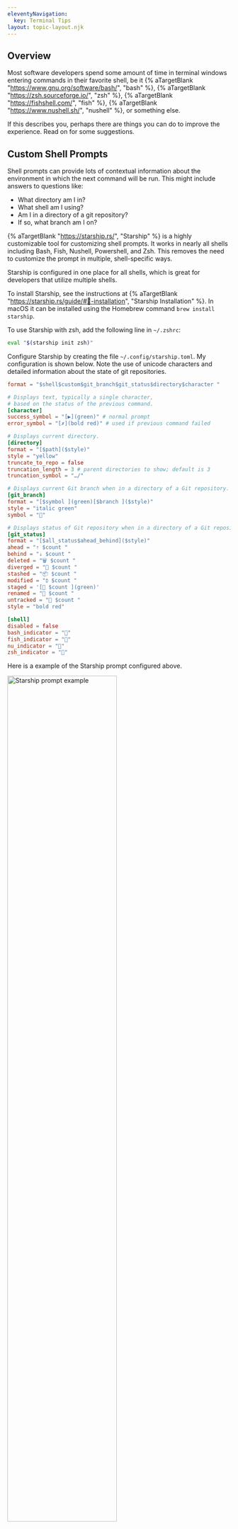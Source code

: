 ```yaml
---
eleventyNavigation:
  key: Terminal Tips
layout: topic-layout.njk
---
```


## Overview

Most software developers spend some amount of time in terminal windows
entering commands in their favorite shell, be it
{% aTargetBlank "https://www.gnu.org/software/bash/", "bash" %},
{% aTargetBlank "https://zsh.sourceforge.io/", "zsh" %},
{% aTargetBlank "https://fishshell.com/", "fish" %},
{% aTargetBlank "https://www.nushell.sh/", "nushell" %},
or something else.

If this describes you, perhaps there are
things you can do to improve the experience.
Read on for some suggestions.

## Custom Shell Prompts

Shell prompts can provide lots of contextual information
about the environment in which the next command will be run.
This might include answers to questions like:

- What directory am I in?
- What shell am I using?
- Am I in a directory of a git repository?
- If so, what branch am I on?

{% aTargetBlank "https://starship.rs/", "Starship" %} is a
highly customizable tool for customizing shell prompts.
It works in nearly all shells including
Bash, Fish, Nushell, Powershell, and Zsh.
This removes the need to customize the prompt in multiple, shell-specific ways.

Starship is configured in one place for all shells,
which is great for developers that utilize multiple shells.

To install Starship, see the instructions at {% aTargetBlank
"https://starship.rs/guide/#🚀-installation", "Starship Installation" %}.
In macOS it can be installed using the Homebrew command `brew install starship`.

To use Starship with zsh, add the following line in `~/.zshrc`:

```bash
eval "$(starship init zsh)"
```

Configure Starship by creating the file `~/.config/starship.toml`.
My configuration is shown below.
Note the use of unicode characters and
detailed information about the state of git repositories.

```toml
format = "$shell$custom$git_branch$git_status$directory$character "

# Displays text, typically a single character,
# based on the status of the previous command.
[character]
success_symbol = "[▶](green)" # normal prompt
error_symbol = "[✗](bold red)" # used if previous command failed

# Displays current directory.
[directory]
format = "[$path]($style)"
style = "yellow"
truncate_to_repo = false
truncation_length = 3 # parent directories to show; default is 3
truncation_symbol = "…/"

# Displays current Git branch when in a directory of a Git repository.
[git_branch]
format = "[$symbol ](green)[$branch ]($style)"
style = "italic green"
symbol = ""

# Displays status of Git repository when in a directory of a Git repository.
[git_status]
format = "[$all_status$ahead_behind]($style)"
ahead = "⇡ $count "
behind = "⇣ $count "
deleted = "🗑 $count "
diverged = " $count "
stashed = "📦 $count "
modified = "פֿ $count "
staged = '[ $count ](green)'
renamed = " $count "
untracked = "🤷 ‍$count "
style = "bold red"

[shell]
disabled = false
bash_indicator = "🚀"
fish_indicator = "🐠"
nu_indicator = "🦀"
zsh_indicator = "🧙"
```

Here is a example of the Starship prompt configured above.

<img alt="Starship prompt example" style="width: 70%"
  src="/blog/assets/Starship-prompt-example.png?v={{pkg.version}}"
  title="Starship prompt example">

This shows the following in order:

- The current shell is zsh (based in the emoji shown).
- The directory is inside a Git repository (based on the git emoji).
- We are on the "main" branch.
- One file was deleted (trash can emoji).
- One file was modified (pencil emoji).
- One file is untracked (shrugging person emoji).
- We are in the directory .../SwiftUI/WeatherKitDemo/WeatherKitDemo.

For more detail, see my [Starship blog page](/blog/starship).

## Managing Multiple Sessions

For each operating system there are several applications to choose from
that support interaction with shell sessions.
Many support simultaneous shell sessions
running in multiple windows, tabs, and panes.

You likely find yourself working on multiple projects throughout the day.
It is convenient to keep the terminal sessions related to each project
in a separate window or in a separate tab of a single window.
Each of these can contain multiple panes
where separate terminal sessions are running.
This allows you to focus on a task at hand
by switching to a specific window or tab.

For example, perhaps you are editing your blog and working on two projects.
Create a separate tab for each of these
whose names are "blog" and the project names.
Inside each tab create multiple panes by splitting the initial pane
horizontally, vertically, or both.
In the panes of a project tab you can run
a web server, an API server, and a database server.
Other panes can be used for executing shell commands.

In macOS some of the options for applications that manage terminal sessions
include Terminal (built-in macOS app),
{% aTargetBlank "https://iterm2.com/", "iTerm2" %},
{% aTargetBlank "https://github.com/tmux/tmux/wiki", "tmux" %} (typically run inside iTerm2),
and {% aTargetBlank "https://app.warp.dev/referral/24D6GX", "Warp" %}.

The screenshot below shows a window with three tabs.
The currently selected tab is "Project #1".
This tab contains four panes that each have a specific purpose.

<img alt="Warp panes" style="width: 100%"
  src="/blog/assets/warp-panes.png?v={{pkg.version}}"
  title="Warp panes">

## Terminal Font

Everything looks better in a terminal that is configured to use a nice font.

Personal preference enters in here.
I prefer a monospace font, meaning all characters have the same width.
I also prefer fonts that support ligatures which Google describes as follows:

> A ligature is a glyph that combines the shapes of
> certain sequences of characters into a new form
> that makes for a more harmonious reading experience.

For example, an exclamation point followed by an equal sign
(meaning not equal) is replaced by an equal sign with a slash through it.

Here is some code in the Swift programming language that can
take advantage of ligatures for the character sequences `->` and `>=`.

```swift
func max(n1: Double, n2: Double) -> Bool {
    n1 >= n2 ? n1 : n2
}
```

And here is the same code displayed with ligatures:

<img alt="font ligatures" style="width: 60%"
  src="/blog/assets/font-ligatures.png?v={{pkg.version}}"
  title="font ligatures">

My current favorite monospace font that supports ligatures is {% aTargetBlank
"https://www.nerdfonts.com/font-downloads", "FiraCode Nerd Font" %}.

Your chosen terminal app should have a settings screen
that enables specifying the font that it should use.

## Change Directory

If your work involves switching between projects during a typical day
then you likely use the `cd` command quite a bit.
A great time saver is to define aliases in your shell configuration file
to quickly move to your most commonly used directories.
For example, if you use the zsh shell then you could
add the following in your `~/.zshrc` file

```bash
export DOCUMENTS_DIR=$HOME/Documents

# This directory holds on the files related to my blog
# that is implemented using the Eleventy static site generator.
export BLOG_DIR=$DOCUMENTS_DIR/blog

# This directory contains subdirectories related to software development.
export DEV_DIR=$DOCUMENTS_DIR/dev

# This directory contains subdirectories for projects.
export PROJECTS_DIR=$DOCUMENTS_DIR/projects

# This directory contains subdirectories for documentation and code examples
# in various programming languages.
export LANG_DIR=$DEV_DIR/lang

# This directory contains Swift documentation and code examples.
export SWIFT_DIR=$LANG_DIR/swift

alias cdblog="cd $BLOG_DIR"
alias cddev="cd $DEV_DIR"
alias cdjs="cd $JS_DIR"
alias cdprojects="cd $PROJECTS_DIR"
alias cdswift="cd $SWIFT_DIR"
```

## Command-line Git

If you sometimes work with Git from the command-line,
defining the following aliases and shell functions can make this easier.
Use these when you are in or below the root directory of a git repository.

For the zsh shell the following can be added in your `~/.zshrc` file.

{% raw %}

```bash
# This lists all the local branches in the current git repository.
alias br="git branch"

# This prompts for a commit message to be entered using Vim.
# Diffs for all the modified files are displayed inside Vim
# so they can be verified and serve as the basis for a good commit message.
# After a message is entered and saved (:wq),
# this commits all the modified files.
alias ci="git commit -av"

# This creates a new branch off of the current branch
# with the name specified after `cob`.
# For example, `cob feature-compute-score`.
alias cob="git checkout -b"

# This checks out the branch specified after `co`.
# For example, `co feature-compute-score`.
alias co="git checkout"

# This lists all the commits on the current branch from newest to oldest.
# For each commit the SHA, author, date, and commit message are output.
alias log="git log"

# This deletes the local AND remote branches with a given name.
# For example, `rmb feature-compute-score`.
alias rmb="$HOME/bin/rmb" # a shell script defined below

# This outputs lists of all modified, deleted, and untracked files.
alias status="git status"

# This cd's up to the root directory of current git repository.
function cdgitroot() {
  cd `git rev-parse --git-dir`
  cd ..
}

# This pulls down the latest changes from the remote branch
# that corresponds to the current local branch.
function pull() {
  git pull origin $(git rev-parse --abbrev-ref HEAD)
}

# This pushes the latest changes on the current local branch
# up to the corresponding remote branch.
function push() {
  git push origin $(git rev-parse --abbrev-ref HEAD)
}
```

{% endraw %}

Here is the shell script `rmb` referenced above that
must be in a directory listed in the `PATH` environment variable.

{% raw %}

```bash
#!/usr/bin/env bash
# Removes the local and remote git branches with a given name.

if [ $# -ne 1 ]; then
  echo usage: rmb {branch-name}
  exit 1
fi

git branch -d $1
git branch -rd origin/$1
```

{% endraw %}

## Avoid Accidents

A deadline is looming and you are working as fast as possible to meet it.
Your fingers are a blur as you crank out shell commands in a terminal.
But you're human and mistakes can creep in.
Did you mean to copy over or delete that existing file?
And has your backup process run since the last time
that file that just disappeared was modified?

The `cp` (copy), `mv` (move), and `rm` (remove) commands can result in
loss of data if a file is accidentally replaced or deleted.
To avoid this, define the following aliases in your shell configuration file
(such as `~/.zshrc`) that shadow those commands with aliases
that prompt for permission before overwriting or deleting a file.
This gives you a chance to consider whether you
really want to carry out a non-reversible action.

```bash
# Ask for confirmation before overwriting or deleting files.
alias cp="cp -i"
alias mv="mv -i"
alias rm="rm -i"
```

## Search For Files

There are multiple ways to search for files in and below the current directory
that have a specific file extension and contain given text.
One way is to use the `find` command as follows:

```bash
find . -type f -name '*.js' | xargs grep 'some text'
# or
find . -type f -name '*.js' -exec grep 'some text' {} \;
```

When using Warp, its "A.I. Command Search" feature
can be used to build the command.
Press the # key and enter a phrase like
"find all js files containing some text".
This suggests the command
`find . -name "*.js" -exec grep -l "some text" {} \;`.
To accept the suggestion, press cmd-return to copy the command
into the input area and press return again to execute it.

<img alt="Warp AI Command" style="width: 100%"
  src="/blog/assets/warp-ai-command.gif?v={{pkg.version}}"
  title="Warp AI Command">

The `find` command has several issues:

- The syntax is hard to remember.
- It is somewhat slow.
- The output doesn't indicate the line numbers where matches were found.
- The output is not color-coded.

A better alternative is to use {% aTargetBlank
"https://github.com/BurntSushi/ripgrep", "ripgrep" %}.
This link contains installation instructions for Linux, macOS, and Windows.
In macOS it can be installed using the Homebrew command `brew install ripgrep`.

Ripgrep is implemented in Rust and is very fast.

The equivalent of the `find` commands above is `rg --type=js 'some text'`.

The paths to files that contain the text are displayed in purple.
Matching line numbers are displayed in green.
Text on the matching lines is displayed in white,
except the matching text which is displayed in red.
This is much better!

## Command-line Editing

We can't all be perfect when entering shell commands.
Sometimes we need to edit what we have typed before executing a command.
So it's helpful to learn how to be productive in
performing basic editing in your selected shell.

In many terminal programs, the following keyboard shortcuts can be used
to move the cursor within a command being entered:

| Action                      | Shortcut Key          |
| --------------------------- | --------------------- |
| move to beginning of line   | ctrl-a                |
| move to end of line         | ctrl-e                |
| move back one word          | meta-b                |
| move forward one word       | meta-f                |
| move back one character     | ctrl-b or left arrow  |
| move forward one character  | ctrl-f or right arrow |
| clear what has been entered | ctrl-u                |

Most terminal programs do not support using a mouse or track pad
to position the cursor by clicking within a command being entered.
However, the {% aTargetBlank "https://app.warp.dev/referral/24D6GX",
"Warp" %} terminal behaves much more like a standard text editor.
It supports positioning the cursor by clicking,
selecting text with a mouse or trackpad,
using cmd-c to copy, and using cmd-v to paste.

<img alt="Warp command-line editing" style="width: 100%"
  src="/blog/assets/warp-command-editing.gif?v={{pkg.version}}"
  title="Warp command-line editing">

By default, Warp uses the following, easier to remember,
keyboard shortcuts for moving the cursor.

| Action                      | Warp Shortcut Key  |
| --------------------------- | ------------------ |
| move to beginning of line   | cmd-left-arrow     |
| move to end of line         | cmd-right-arrow    |
| move back one word          | option-left-arrow  |
| move forward one word       | option-right-arrow |
| move back one character     | left arrow         |
| move forward one character  | right arrow        |
| clear what has been entered | ctrl-c or ctrl-u   |

## Using JSON

JavaScript Object Notation (JSON) is a data format that is frequently used
for data returned by API services and data in input files.
Often all the data is on a single line with no added spaces
to make the data as compact as possible.
But this make it difficult for humans to read.

The tool {% aTargetBlank "https://stedolan.github.io/jq/", "jq" %}
helps with this and does much more.
It is a command-line JSON processor that is implemented in C.

The basic functionality of jq is to pretty-print JSON data.
But can also filter, sort, and transform JSON data.

In this example we get JSON data from an API endpoint
and filter it to display all the varieties of the "hound" dog breed.

<img alt="jq-dogs" style="width: 100%"
  src="/blog/assets/jq-dogs.png?v={{pkg.version}}"
  title="jq dogs">

jq is practically a programming language.
It has a long list of features including
types, conditionals, regular expressions, math functions,
custom function definitions, variables, streaming, and more.

For more information, see my [jq blog page](/blog/jq).

## Command Output

In most terminal apps commands that produce large amounts of output cause
the command to scroll off the top of the pane where the command was entered.
It is then no longer obvious what command produced the output
and scrolling back to the command is a tedious process.
In addition, there is typically no way to search the output of the last command
without also searching the output of all the previous commands
that were entered since the last time the terminal was cleared.

The {% aTargetBlank "https://app.warp.dev/referral/24D6GX",
"Warp" %} terminal solves all of these issues.
The last command entered sticks to the top of the pane
while its output scrolls below it.
Clicking the command causes the output to scroll back to its first line.
Both the command and its output are part of a "block".
There are many commands that can be executed on a block
including "Find Within Block" and "Copy Output".

<img alt="Warp command output" style="width: 100%"
  src="/blog/assets/warp-command-output.gif?v={{pkg.version}}"
  title="Warp command output">

## Terminal-based File Editing

The ability to edit files within a terminal session is handy and efficient.
An important use case for this is editing files that
reside on another server that is accessed using SSH.

The Vim editor has the distinction of being the most common
text editor that is available by default in terminal sessions.

Many software developers know a little bit about Vim and
grudgingly use it when nothing else is available.
You don't need to be an expert in Vim or customize it
in order to derive a lot of its benefits.

Even though some version of Vim is already installed
in macOS and Linux environments, I recommend installing
{% aTargetBlank "https://neovim.io", "neovim" %}
which is a modern replacement for Vim.
Click the "Install Now" button at the link above
for installation instructions.

In macOS neovim can be installed using
the Homebrew command `brew install neovim`.
To run neovim in a terminal, enter `nvim` optionally followed by a file path.

For a summary of the minimal set of commands
you need to know to be productive in Vim or neovim,
see my [Vim blog page](/blog/vim).
Especially see the section on netrw
for managing multiple files in a single Vim session.

Perhaps you are a fan of {% aTargetBlank "https://code.visualstudio.com/",
"VS Code" %} and prefer to avoid using any flavor of Vim.
Enter `vscode .` in a terminal to launch VS Code use it to
edit any files in and below the current directory.

## Kill Processes

Here's a common scenario.
You attempt to start a server that listens on port 8000,
but you get the error message "Something is already running on port 8000".
You currently have ten terminal sessions open in various windows and panes.
If you could find the one what is running a server using port 8000
you could navigate to it and press ctrl-c to kill it.
But finding it takes too long.

It would be much more convenient if you could enter a command
that would kill the process that is listening on a given port.
You can with `klp 8000`!

Define the following alias in your shell configuration file.

```bash
alias klp="kill-listening-process"
```

Ths script `kill-listening-process` will differ somewhat
based on the operating system.
For macOS it can be defined as follows:

```bash
#!/usr/bin/env bash
# This kills the process listening on a given port.

if [[ $# -ne 1 ]]; then
  echo usage: kill-listening-process {port}
  exit 1
fi

port=$1
pid=$(lsof -n -iTCP:$port -sTCP:LISTEN -t)

if [[ $pid ]]; then
  kill $pid
  echo killed process $pid
else
  echo no process is listening on port $port
fi
```

In the screenshot below we have started a server in the left pane
and attempted to start another server in the right pane
listening on the same port.
Note the OSError message "Address already in use" at the bottom.

<img alt="server before klp" style="width: 100%"
  src="/blog/assets/kill-listening-process-1.png?v={{pkg.version}}"
  title="server before klp">

In the screenshot below we have used the `klp` alias
to kill the process that was listening on port 8000.
Note that the left pane reports that the server was "terminated"
and the right pane reports the id of the process that it killed.

<img alt="server after klp" style="width: 100%"
  src="/blog/assets/kill-listening-process-2.png?v={{pkg.version}}"
  title="server after klp">

## Having Fun

The terminal is not just for work, it can also be fun.
If you are a macOS user and you have {% aTargetBlank
"https://brew.sh/", "Homebrew" %} installed, try these.

- asciiquarium

  Enter `brew install asciiquarium` followed by `asciiquarium`
  to fill your terminal with an animated aquarium
  made entirely of ASCII characters.
  Press ctrl-c to exit.

  <img alt="asciiquarium" style="width: 100%"
    src="/blog/assets/asciiquarium.png?v={{pkg.version}}"
    title="asciiqarium">

- cmatrix

  Enter `brew install cmatrix` followed by `cmatrix`
  to fill your terminal with an animation from the movie "The Matrix".
  Press ctrl-c to exit.

  <img alt="cmatrix" style="width: 100%"
    src="/blog/assets/cmatrix.png?v={{pkg.version}}"
    title="cmatrix">

- myman

  Enter `brew install myman` followed by `myman`
  to play a version of the game Pacman in the terminal.
  Press ctrl-c to exit.

  <img alt="myman" style="width: 100%"
    src="/blog/assets/myman.png?v={{pkg.version}}"
    title="myman">

- ninvaders

  Enter `brew install ninvaders` followed by `ninvaders`
  to play a version of the game Space Invaders in the terminal.
  Press ctrl-c to exit.

  <img alt="ninvaders" style="width: 100%"
    src="/blog/assets/ninvaders.png?v={{pkg.version}}"
    title="ninvaders">

- tetris

  Enter `brew install samtay/tui/tetris` followed by `tetris`
  to play the game Tetris in the terminal.
  Press q to quit.

  <img alt="tetris" style="width: 100%"
    src="/blog/assets/tetris.png?v={{pkg.version}}"
    title="tetris">

## Wrap Up

That's all the terminal tips that come to mind for me now.
What did I miss?
Email <a href="mailto:mark@objectcomputing.com?subject=terminal tips">me</a>
your suggestions!
